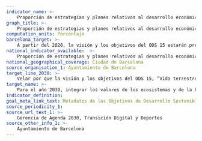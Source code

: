 ```yaml
---
indicator_name: >-
    Proporción de estrategias y planes relativos al desarrollo económico y urbanístico de Barcelona que incorporan adecuadamente la visión y los objetivos del ODS 15
graph_title: >-
    Proporción de estrategias y planes relativos al desarrollo económico y urbanístico de Barcelona que incorporan adecuadamente la visión y los objetivos del ODS 15
computation_units: Porcentaje
barcelona_target: >-
    A partir del 2020, la visión y los objetivos del ODS 15 estarán presentes en todas las estrategias y planes relativos al desarrollo de Barcelona
national_indicator_available:  >-
    Proporción de estrategias y planes relativos al desarrollo económico y urbanístico de Barcelona que incorporan adecuadamente la visión y los objetivos del ODS 15
national_geographical_coverage: Ciudad de Barcelona
source_organisation_1: Ayuntamiento de Barcelona
target_line_2030: >-
    Velar por que la visión y los objetivos del ODS 15, “Vida terrestre”, estén presentes en todas las estrategias y planes referidos al desarrollo económico y urbanístico de Barcelona. Valor meta 2030: 100%
target_name: >-
    Para el año 2030, integrar los valores de los ecosistemas y de la biodiversidad en la planificación nacional y local y en los procesos de desarrollo, en las estrategias y en los informes de reducción de la pobreza
indicator_definition:
goal_meta_link_text: Metadatos de los Objetivos de Desarrollo Sostenible de las Naciones Unidas (pdf 894kB)
source_periodicity_1: 
source_url_text_1: >-
    Gerencia de Agenda 2030, Transición Digital y Deportes
source_other_info_1: >-
    Ayuntamiento de Barcelona
---
```

